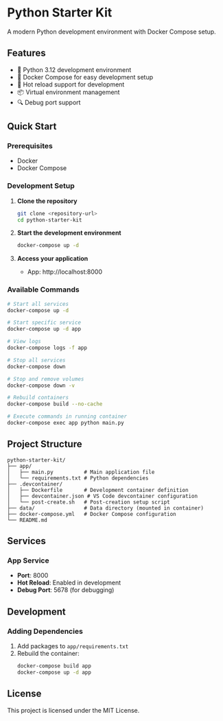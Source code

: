 # Python Starter Kit

A modern Python development environment with Docker Compose setup.

## Features

- 🐍 Python 3.12 development environment
- 🐳 Docker Compose for easy development setup
- 🔧 Hot reload support for development
- 📦 Virtual environment management
- 🔍 Debug port support

## Quick Start

### Prerequisites

- Docker
- Docker Compose

### Development Setup

1. **Clone the repository**
   ```bash
   git clone <repository-url>
   cd python-starter-kit
   ```

2. **Start the development environment**
   ```bash
   docker-compose up -d
   ```

3. **Access your application**
   - App: http://localhost:8000

### Available Commands

```bash
# Start all services
docker-compose up -d

# Start specific service
docker-compose up -d app

# View logs
docker-compose logs -f app

# Stop all services
docker-compose down

# Stop and remove volumes
docker-compose down -v

# Rebuild containers
docker-compose build --no-cache

# Execute commands in running container
docker-compose exec app python main.py
```

## Project Structure

```
python-starter-kit/
├── app/
│   ├── main.py          # Main application file
│   └── requirements.txt # Python dependencies
├── .devcontainer/
│   ├── Dockerfile       # Development container definition
│   ├── devcontainer.json # VS Code devcontainer configuration
│   └── post-create.sh   # Post-creation setup script
├── data/                # Data directory (mounted in container)
├── docker-compose.yml   # Docker Compose configuration
└── README.md
```

## Services

### App Service
- **Port**: 8000
- **Hot Reload**: Enabled in development
- **Debug Port**: 5678 (for debugging)

## Development

### Adding Dependencies

1. Add packages to `app/requirements.txt`
2. Rebuild the container:
   ```bash
   docker-compose build app
   docker-compose up -d app
   ```

## License

This project is licensed under the MIT License.